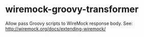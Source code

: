 # wiremock-groovy-transformer
Allow pass Groovy scripts to WireMock response body. See: http://wiremock.org/docs/extending-wiremock/
